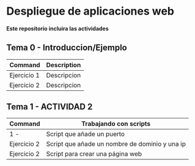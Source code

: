 # Despliegue de aplicaciones web
#### Este repositorio incluira las actividades
## Tema 0 - Introduccion/Ejemplo
| Command | Description |
| --- | --- |
| Ejercicio 1 | Descripcion |
| Ejercicio 2 | Descripcion |

## Tema 1 - ACTIVIDAD 2
| Command | Trabajando con scripts |
| --- | --- |
| 1 -  | Script que añade un puerto |
| Ejercicio 2 | Script que añade un nombre de dominio y una ip |
| Ejercicio 2 | Script para crear una página web |

